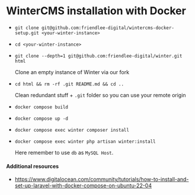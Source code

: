 # WinterCMS installation with Docker 

- `git clone git@github.com:friendlee-digital/wintercms-docker-setup.git <your-winter-instance>`
- `cd <your-winter-instance>`
- `git clone --depth=1 git@github.com:friendlee-digital/winter.git html`

  Clone an empty instance of Winter via our fork
- `cd html && rm -rf .git README.md && cd ..`
  
  Clean redundant stuff + `.git` folder so you can use your remote origin
- `docker compose build`
- `docker compose up -d`
- `docker compose exec winter composer install`
- `docker compose exec winter php artisan winter:install`
  
  Here remember to use `db` as `MySQL Host`.

#### Additional resources
- https://www.digitalocean.com/community/tutorials/how-to-install-and-set-up-laravel-with-docker-compose-on-ubuntu-22-04
